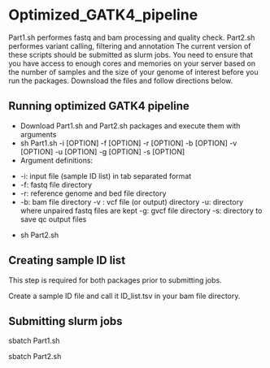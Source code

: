 # Optimized_GATK4_pipeline
Part1.sh performes fastq and bam processing and quality check. 
Part2.sh performes variant calling, filtering and annotation
The current version of these scripts should be submitted as slurm jobs. 
You need to ensure that you have access to enough cores and memories on your server based on the number of samples and the size of your genome of interest before you run the packages. Downsload the files and follow directions below.

## Running optimized GATK4 pipeline
* Download Part1.sh and Part2.sh packages and execute them with arguments
* sh Part1.sh -i [OPTION] -f [OPTION] -r [OPTION] -b [OPTION] -v [OPTION] -u [OPTION] -g [OPTION] -s [OPTION]
* Argument definitions:

- -i: input file (sample ID list) in tab separated format
- -f: fastq file directory
- -r: reference genome and bed file directory
- -b: bam file directory
-v : vcf file (or output) directory
-u: directory where unpaired fastq files are kept
-g: gvcf file directory
-s: directory to save qc output files

* sh Part2.sh 
## Creating sample ID list 
This step is required for both packages prior to submitting jobs.

Create a sample ID file and call it ID_list.tsv in your bam file directory.

## Submitting slurm jobs
sbatch Part1.sh

sbatch Part2.sh
